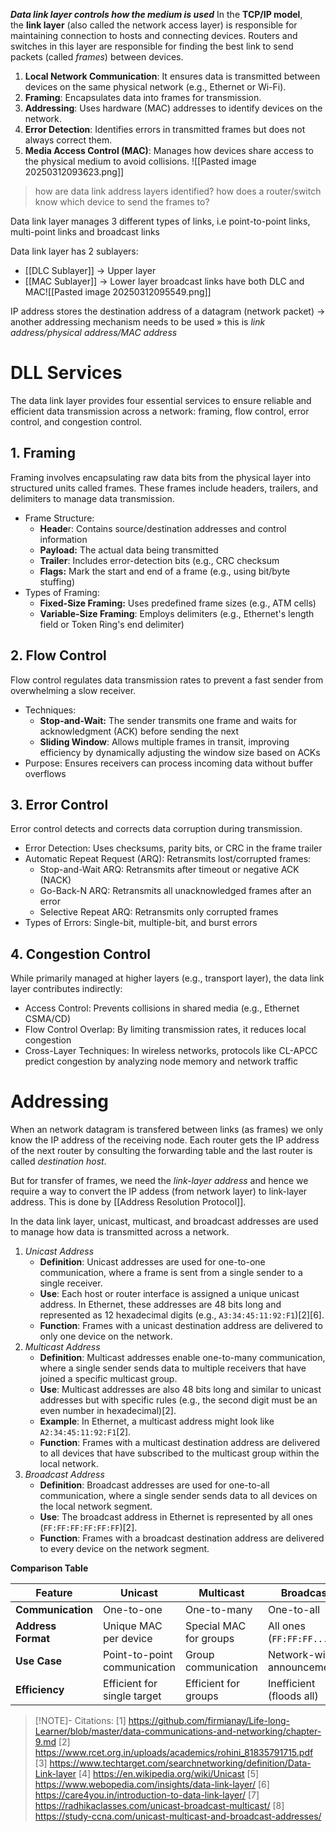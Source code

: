 ***Data link layer controls how the medium is used***
In the **TCP/IP model**, the **link layer** (also called the network access layer) is responsible for maintaining connection to hosts and connecting devices. Routers and switches in this layer are responsible for finding the best link to send packets (called *frames*) between devices.
1. **Local Network Communication**: It ensures data is transmitted between devices on the same physical network (e.g., Ethernet or Wi-Fi).
2. **Framing**: Encapsulates data into frames for transmission.
3. **Addressing**: Uses hardware (MAC) addresses to identify devices on the network.
4. **Error Detection**: Identifies errors in transmitted frames but does not always correct them.
5. **Media Access Control (MAC)**: Manages how devices share access to the physical medium to avoid collisions.
![[Pasted image 20250312093623.png]]
> how are data link address layers identified? how does a router/switch know which device to send the frames to?

Data link layer manages 3 different types of links, i.e point-to-point links, multi-point links and broadcast links

Data link layer has 2 sublayers:
- [[DLC Sublayer]] → Upper layer
- [[MAC Sublayer]] → Lower layer
broadcast links have both DLC and MAC![[Pasted image 20250312095549.png]]

IP address stores the destination address of a datagram (network packet) → another addressing mechanism needs to be used » this is *link address/physical address/MAC address*
# DLL Services
The data link layer provides four essential services to ensure reliable and efficient data transmission across a network: framing, flow control, error control, and congestion control.
## 1. Framing  
Framing involves encapsulating raw data bits from the physical layer into structured units called frames. These frames include headers, trailers, and delimiters to manage data transmission.  
- Frame Structure:  
	- **Heade**r: Contains source/destination addresses and control information
	- **Payload:** The actual data being transmitted
	- **Trailer**: Includes error-detection bits (e.g., CRC checksum
	- **Flags:** Mark the start and end of a frame (e.g., using bit/byte stuffing)
- Types of Framing:  
	- **Fixed-Size Framing:** Uses predefined frame sizes (e.g., ATM cells)
	- **Variable-Size Framing**: Employs delimiters (e.g., Ethernet's length field or Token Ring's end delimiter)
## 2. Flow Control  
Flow control regulates data transmission rates to prevent a fast sender from overwhelming a slow receiver.  
- Techniques:  
	- **Stop-and-Wait:** The sender transmits one frame and waits for acknowledgment (ACK) before sending the next
	- **Sliding Window**: Allows multiple frames in transit, improving efficiency by dynamically adjusting the window size based on ACKs
- Purpose: Ensures receivers can process incoming data without buffer overflows
## 3. Error Control  
Error control detects and corrects data corruption during transmission.  
- Error Detection: Uses checksums, parity bits, or CRC in the frame trailer
- Automatic Repeat Request (ARQ): Retransmits lost/corrupted frames:  
    - Stop-and-Wait ARQ: Retransmits after timeout or negative ACK (NACK)
    - Go-Back-N ARQ: Retransmits all unacknowledged frames after an error
    - Selective Repeat ARQ: Retransmits only corrupted frames
- Types of Errors: Single-bit, multiple-bit, and burst errors
## 4. Congestion Control  
While primarily managed at higher layers (e.g., transport layer), the data link layer contributes indirectly:  
- Access Control: Prevents collisions in shared media (e.g., Ethernet CSMA/CD)
- Flow Control Overlap: By limiting transmission rates, it reduces local congestion
- Cross-Layer Techniques: In wireless networks, protocols like CL-APCC predict congestion by analyzing node memory and network traffic

# Addressing
When an network datagram is transfered between links (as frames) we only know the IP address of the receiving node. Each router gets the IP address of the next router by consulting the forwarding table and the last router is called *destination host*.

But for transfer of frames, we need the *link-layer address* and hence we require a way to convert the IP addess (from network layer) to link-layer address. This is done by [[Address Resolution Protocol]].

In the data link layer, unicast, multicast, and broadcast addresses are used to manage how data is transmitted across a network. 
1. *Unicast Address*
	- **Definition**: Unicast addresses are used for one-to-one communication, where a frame is sent from a single sender to a single receiver.
	- **Use**: Each host or router interface is assigned a unique unicast address. In Ethernet, these addresses are 48 bits long and represented as 12 hexadecimal digits (e.g., `A3:34:45:11:92:F1`)[2][6].
	- **Function**: Frames with a unicast destination address are delivered to only one device on the network.
2. *Multicast Address*
	- **Definition**: Multicast addresses enable one-to-many communication, where a single sender sends data to multiple receivers that have joined a specific multicast group.
	- **Use**: Multicast addresses are also 48 bits long and similar to unicast addresses but with specific rules (e.g., the second digit must be an even number in hexadecimal)[2].
	- **Example**: In Ethernet, a multicast address might look like `A2:34:45:11:92:F1`[2].
	- **Function**: Frames with a multicast destination address are delivered to all devices that have subscribed to the multicast group within the local network.
 3. *Broadcast Address*
	- **Definition**: Broadcast addresses are used for one-to-all communication, where a single sender sends data to all devices on the local network segment.
	- **Use**: The broadcast address in Ethernet is represented by all ones (`FF:FF:FF:FF:FF:FF`)[2].
	- **Function**: Frames with a broadcast destination address are delivered to every device on the network segment.

**Comparison Table**

| Feature          | Unicast                     | Multicast                  | Broadcast                  |
|-------------------|-----------------------------|----------------------------|----------------------------|
| **Communication** | One-to-one                 | One-to-many                | One-to-all                |
| **Address Format**| Unique MAC per device       | Special MAC for groups     | All ones (`FF:FF:FF...`)   |
| **Use Case**      | Point-to-point communication| Group communication        | Network-wide announcements|
| **Efficiency**    | Efficient for single target| Efficient for groups       | Inefficient (floods all)   |

> [!NOTE]- Citations:
> [1] https://github.com/firmianay/Life-long-Learner/blob/master/data-communications-and-networking/chapter-9.md
> [2] https://www.rcet.org.in/uploads/academics/rohini_81835791715.pdf
> [3] https://www.techtarget.com/searchnetworking/definition/Data-Link-layer
> [4] https://en.wikipedia.org/wiki/Unicast
> [5] https://www.webopedia.com/insights/data-link-layer/
> [6] https://care4you.in/introduction-to-data-link-layer/
> [7] https://radhikaclasses.com/unicast-broadcast-multicast/
> [8] https://study-ccna.com/unicast-multicast-and-broadcast-addresses/
